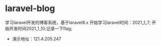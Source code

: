 # laravel-blog
学习laravel开发的博客系统，基于laravel8.x
开始学习laravel时间：2021_1_7; 开始开发时间2021_1_10;记录一下flag;
* 演示地址：121.4.205.247
